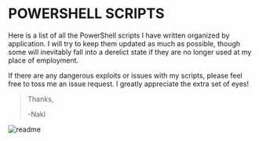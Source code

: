 # POWERSHELL SCRIPTS
<p>
Here is a list of all the PowerShell scripts I have written organized by application.
I will try to keep them updated as much as possible, though some will inevitably fall
into a derelict state if they are no longer used at my place of employment.
</p>
<p>
If there are any dangerous exploits or issues with my scripts, please feel free to
toss me an issue request. I greatly appreciate the extra set of eyes!
</p>

> Thanks,
> 
> -Nakl

![readme](https://user-images.githubusercontent.com/5350845/168914194-caca158d-3669-458d-ac26-3f703c31c667.gif)
